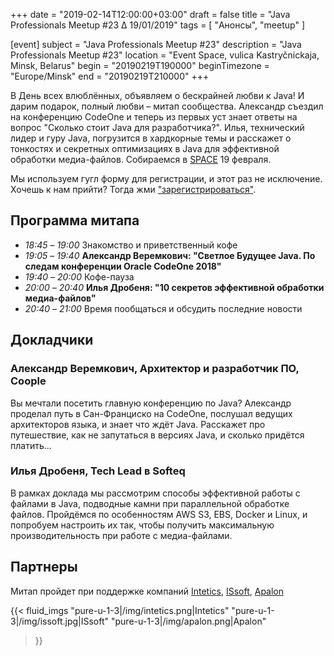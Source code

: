 +++
date = "2019-02-14T12:00:00+03:00"
draft = false
title = "Java Professionals Meetup #23 ∆ 19/01/2019"
tags = [
    "Анонсы", "meetup"
]

[event]
subject = "Java Professionals Meetup #23"
description = "Java Professionals Meetup #23"
location = "Event Space, vulica Kastryčnickaja, Minsk, Belarus"
begin = "20190219T190000"
beginTimezone = "Europe/Minsk"
end = "20190219T210000"
+++

В День всех влюблённых, объявляем о бескрайней любви к Java! И дарим подарок, полный любви – митап сообщества. 
Александр съездил на конференцию CodeOne и теперь из первых уст знает ответы на вопрос "Сколько стоит Java для разработчика?". 
Илья, технический лидер и гуру Java, погрузится в хардкорные темы и расскажет о тонкостях и секретных оптимизациях в Java для эффективной обработки медиа-файлов. 
Собираемся в [SPACE](http://eventspace.by) 19 февраля.


Мы используем гугл форму для регистрации, и этот раз не исключение.
Хочешь к нам прийти?
Тогда жми ["зарегистрироваться"](https://bit.ly/jprof_reg_23).

<!--more-->

## Программа митапа
* _18:45_ – _19:00_ Знакомство и приветственный кофе
* _19:05_ – _19:40_ **Александр Веремкович: "Светлое Будущее Java. По следам конференции Oracle CodeOne 2018"**
* _19:40_ – _20:00_ Кофе-пауза
* _20:00_ – _20:40_ **Илья Дробеня: "10 секретов эффективной обработки медиа-файлов"**
* _20:40_ – _21:00_ Время пообщаться и обсудить последние новости

## Докладчики

### Александр Веремкович, Архитектор и разработчик ПО, Coople

Вы мечтали посетить главную конференцию по Java? Александр проделал путь в Сан-Франциско на CodeOne,
послушал ведущих архитекторов языка, и знает что ждёт Java. Расскажет про путешествие,
как не запутаться в версиях Java, и сколько придётся платить...  


### Илья Дробеня, Tech Lead в Softeq

В рамках доклада мы рассмотрим способы эффективной работы с файлами в Java, подводные камни при параллельной обработке файлов.
Пройдёмся по особенностям AWS S3, EBS, Docker и Linux, и попробуем настроить их так, чтобы получить максимальную производительность при работе с медиа-файлами.

## Партнеры

Митап пройдет при поддержке компаний [Intetics](http://intetics.com), [ISsoft](http://www.issoft.by), [Apalon](https://www.apalon.com/)

{{< fluid_imgs
  "pure-u-1-3|/img/intetics.png|Intetics"
  "pure-u-1-3|/img/issoft.jpg|ISsoft"
  "pure-u-1-3|/img/apalon.png|Apalon"
>}}
